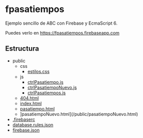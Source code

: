 # fpasatiempos
Ejemplo sencillo de ABC con Firebase y EcmaScript 6.

Puedes verlo en https://fpasatiempos.firebaseapp.com

## Estructura
- public
    - css
      - [estilos.css](/public/css/estilos.css)
    - js
      - [ctrlPasatiempo.js](/public/js/ctrlPasatiempo.js)
      - [ctrlPasatiempoNuevo.js](/public/js/ctrlPasatiempoNuevo.js)
      - [ctrlPasatiempos.js](/public/js/ctrlPasatiempos.js)
    - [404.html](/public/404.html)
    - [index.html](/public/index.html)
    - [pasatiempo.html](/public/pasatiempo.html)
    - ]pasatiempoNuevo.html](/public/pasatiempoNuevo.html)
- [.firebaserc](/.firebaserc)
- [database.rules.json](/database.rules.json)
- [firebase.json](/firebase.json)
